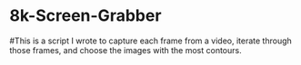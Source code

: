 # 8k-Screen-Grabber

#This is a script I wrote to capture each frame from a video, iterate through those frames, and choose the images with the most contours.

#
